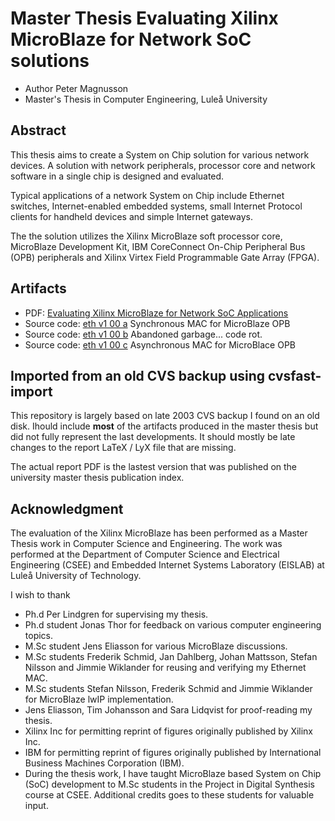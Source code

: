 # Master Thesis Evaluating Xilinx MicroBlaze for Network SoC solutions
* Author Peter Magnusson
* Master's Thesis in Computer Engineering, Luleå University

## Abstract
This thesis aims to create a System on Chip solution for various network
 devices.  A solution with network peripherals, processor core and network software
 in a single chip is designed and evaluated.

Typical applications of a network System on Chip include Ethernet switches,
 Internet-enabled embedded systems, small Internet Protocol clients for
 handheld devices and simple Internet gateways.

The the solution utilizes the Xilinx MicroBlaze soft processor core, MicroBlaze
 Development Kit, IBM CoreConnect On-Chip Peripheral Bus (OPB) peripherals
 and Xilinx Virtex Field Programmable Gate Array (FPGA).

## Artifacts
* PDF: [Evaluating Xilinx MicroBlaze for Network SoC Applications](Masters_Thesis_Evaluating_Xilinx_MicroBlaze_for_Network_SoC_Applications.pdf)
* Source code: [eth v1 00 a](eth_v1_00_a) Synchronous MAC for MicroBlaze OPB
* Source code: [eth v1 00 b](eth_v1_00_b) Abandoned garbage... code rot.
* Source code: [eth v1 00 c](eth_v1_00_c) Asynchronous MAC for MicroBlace OPB

## Imported from an old CVS backup using cvsfast-import

This repository is largely based on late 2003 CVS backup I found on an old disk. 
Ihould include **most** of the artifacts produced in the master thesis but did not 
fully represent the last developments. It should mostly be late changes to the
report LaTeX / LyX file that are missing.

The actual report PDF is the lastest version that was published on the university
master thesis publication index.

## Acknowledgment
The evaluation of the Xilinx MicroBlaze has been performed as a Master Thesis
 work in Computer Science and Engineering.
 The work was performed at the Department of Computer Science and Electrical
 Engineering (CSEE) and Embedded Internet Systems Laboratory (EISLAB) at
 Luleå University of Technology.
 
I wish to thank 
* Ph.d Per Lindgren for supervising my thesis.
* Ph.d student Jonas Thor for feedback on various computer engineering topics.
* M.Sc student Jens Eliasson for various MicroBlaze discussions.
* M.Sc students Frederik Schmid, Jan Dahlberg, Johan Mattsson, Stefan Nilsson
 and Jimmie Wiklander for reusing and verifying my Ethernet MAC.
* M.Sc students Stefan Nilsson, Frederik Schmid and Jimmie Wiklander for MicroBlaze
 lwIP implementation.
* Jens Eliasson, Tim Johansson and Sara Lidqvist for proof-reading my thesis.
* Xilinx Inc for permitting reprint of figures originally published by Xilinx
 Inc.
* IBM for permitting reprint of figures originally published by International 
Business Machines Corporation (IBM).
* During the thesis work, I have taught MicroBlaze based System on Chip (SoC)
 development to M.Sc students in the Project in Digital Synthesis course
 at CSEE.  Additional credits goes to these students for valuable input.
